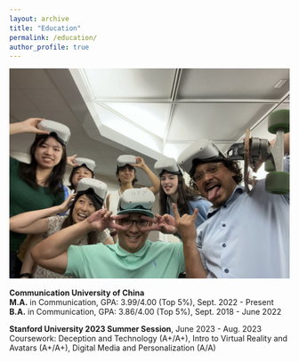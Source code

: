 ```yaml
---
layout: archive
title: "Education"
permalink: /education/
author_profile: true
---
```


![image](VR1.jpg)

**Communication University of China**  
**M.A.** in Communication, GPA: 3.99/4.00 (Top 5%), Sept. 2022 - Present  
**B.A.** in Communication, GPA: 3.86/4.00 (Top 5%), Sept. 2018 - June 2022

**Stanford University 2023 Summer Session**, June 2023 - Aug. 2023  
Coursework: Deception and Technology (A+/A+), Intro to Virtual Reality and Avatars (A+/A+), Digital Media and Personalization (A/A)
